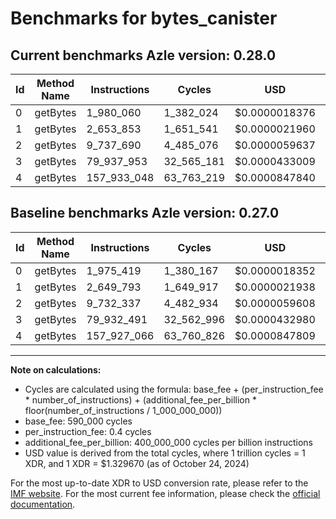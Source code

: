 # Benchmarks for bytes_canister

## Current benchmarks Azle version: 0.28.0

| Id  | Method Name | Instructions | Cycles     | USD           | USD/Million Calls | Change                          |
| --- | ----------- | ------------ | ---------- | ------------- | ----------------- | ------------------------------- |
| 0   | getBytes    | 1_980_060    | 1_382_024  | $0.0000018376 | $1.83             | <font color="red">+4_641</font> |
| 1   | getBytes    | 2_653_853    | 1_651_541  | $0.0000021960 | $2.19             | <font color="red">+4_060</font> |
| 2   | getBytes    | 9_737_690    | 4_485_076  | $0.0000059637 | $5.96             | <font color="red">+5_353</font> |
| 3   | getBytes    | 79_937_953   | 32_565_181 | $0.0000433009 | $43.30            | <font color="red">+5_462</font> |
| 4   | getBytes    | 157_933_048  | 63_763_219 | $0.0000847840 | $84.78            | <font color="red">+5_982</font> |

## Baseline benchmarks Azle version: 0.27.0

| Id  | Method Name | Instructions | Cycles     | USD           | USD/Million Calls |
| --- | ----------- | ------------ | ---------- | ------------- | ----------------- |
| 0   | getBytes    | 1_975_419    | 1_380_167  | $0.0000018352 | $1.83             |
| 1   | getBytes    | 2_649_793    | 1_649_917  | $0.0000021938 | $2.19             |
| 2   | getBytes    | 9_732_337    | 4_482_934  | $0.0000059608 | $5.96             |
| 3   | getBytes    | 79_932_491   | 32_562_996 | $0.0000432980 | $43.29            |
| 4   | getBytes    | 157_927_066  | 63_760_826 | $0.0000847809 | $84.78            |

---

**Note on calculations:**

- Cycles are calculated using the formula: base_fee + (per_instruction_fee \* number_of_instructions) + (additional_fee_per_billion \* floor(number_of_instructions / 1_000_000_000))
- base_fee: 590_000 cycles
- per_instruction_fee: 0.4 cycles
- additional_fee_per_billion: 400_000_000 cycles per billion instructions
- USD value is derived from the total cycles, where 1 trillion cycles = 1 XDR, and 1 XDR = $1.329670 (as of October 24, 2024)

For the most up-to-date XDR to USD conversion rate, please refer to the [IMF website](https://www.imf.org/external/np/fin/data/rms_sdrv.aspx).
For the most current fee information, please check the [official documentation](https://internetcomputer.org/docs/current/developer-docs/gas-cost#execution).
